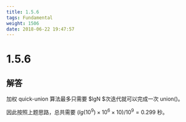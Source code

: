 ```yaml
---
title: 1.5.6
tags: Fundamental
weight: 1506
date: 2018-06-22 19:47:57
---
```


# 1.5.6


## 解答

加权 quick-union 算法最多只需要 $lgN $次迭代就可以完成一次 union()。 

因此按照上题思路，总共需要 $(lg(10^9) \times 10^6 \times 10) / 10^9 = 0.299$ 秒。
